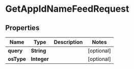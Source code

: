 

# GetAppIdNameFeedRequest


## Properties

Name | Type | Description | Notes
------------ | ------------- | ------------- | -------------
**query** | **String** |  |  [optional]
**osType** | **Integer** |  |  [optional]



